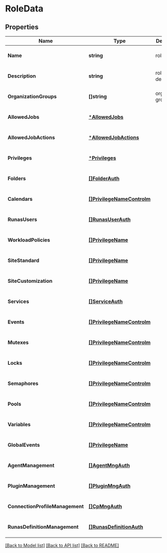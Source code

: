 # RoleData

## Properties
Name | Type | Description | Notes
------------ | ------------- | ------------- | -------------
**Name** | **string** | role name | [optional] [default to null]
**Description** | **string** | role description | [optional] [default to null]
**OrganizationGroups** | **[]string** | organization groups | [optional] [default to null]
**AllowedJobs** | [***AllowedJobs**](AllowedJobs.md) |  | [optional] [default to null]
**AllowedJobActions** | [***AllowedJobActions**](AllowedJobActions.md) |  | [optional] [default to null]
**Privileges** | [***Privileges**](Privileges.md) |  | [optional] [default to null]
**Folders** | [**[]FolderAuth**](FolderAuth.md) |  | [optional] [default to null]
**Calendars** | [**[]PrivilegeNameControlm**](PrivilegeNameControlm.md) |  | [optional] [default to null]
**RunasUsers** | [**[]RunasUserAuth**](RunasUserAuth.md) |  | [optional] [default to null]
**WorkloadPolicies** | [**[]PrivilegeName**](PrivilegeName.md) |  | [optional] [default to null]
**SiteStandard** | [**[]PrivilegeName**](PrivilegeName.md) |  | [optional] [default to null]
**SiteCustomization** | [**[]PrivilegeName**](PrivilegeName.md) |  | [optional] [default to null]
**Services** | [**[]ServiceAuth**](ServiceAuth.md) |  | [optional] [default to null]
**Events** | [**[]PrivilegeNameControlm**](PrivilegeNameControlm.md) |  | [optional] [default to null]
**Mutexes** | [**[]PrivilegeNameControlm**](PrivilegeNameControlm.md) |  | [optional] [default to null]
**Locks** | [**[]PrivilegeNameControlm**](PrivilegeNameControlm.md) |  | [optional] [default to null]
**Semaphores** | [**[]PrivilegeNameControlm**](PrivilegeNameControlm.md) |  | [optional] [default to null]
**Pools** | [**[]PrivilegeNameControlm**](PrivilegeNameControlm.md) |  | [optional] [default to null]
**Variables** | [**[]PrivilegeNameControlm**](PrivilegeNameControlm.md) |  | [optional] [default to null]
**GlobalEvents** | [**[]PrivilegeName**](PrivilegeName.md) |  | [optional] [default to null]
**AgentManagement** | [**[]AgentMngAuth**](AgentMngAuth.md) |  | [optional] [default to null]
**PluginManagement** | [**[]PluginMngAuth**](PluginMngAuth.md) |  | [optional] [default to null]
**ConnectionProfileManagement** | [**[]CpMngAuth**](CPMngAuth.md) |  | [optional] [default to null]
**RunasDefinitionManagement** | [**[]RunasDefinitionAuth**](RunasDefinitionAuth.md) |  | [optional] [default to null]

[[Back to Model list]](../README.md#documentation-for-models) [[Back to API list]](../README.md#documentation-for-api-endpoints) [[Back to README]](../README.md)

